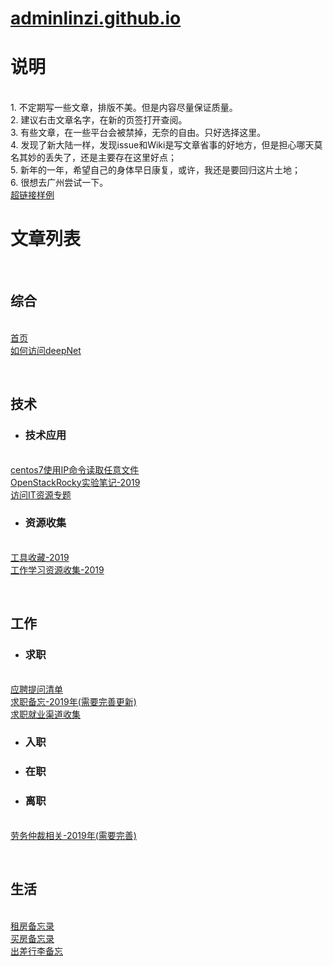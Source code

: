 # [adminlinzi.github.io](https://adminlinzi.github.io/)
<p><h1>说明</h1></p>
<br>1. 不定期写一些文章，排版不美。但是内容尽量保证质量。
<br>2. 建议右击文章名字，在新的页签打开查阅。
<br>3. 有些文章，在一些平台会被禁掉，无奈的自由。只好选择这里。
<br>4. 发现了新大陆一样，发现issue和Wiki是写文章省事的好地方，但是担心哪天莫名其妙的丢失了，还是主要存在这里好点；
<br>5. 新年的一年，希望自己的身体早日康复，或许，我还是要回归这片土地；
<br>6. 很想去广州尝试一下。
<br><a href="www.baidu.com" target="_blank">超链接样例</a>

<p><h1>文章列表</h1></p>
<br><h2>综合</h2>
<br><a href="https://adminlinzi.github.io/index.html" target="_blank">首页</a>
<br><a href="https://adminlinzi.github.io/page2.html" target="_blank">如何访问deepNet</a>

<br><h2>技术</h2>
- <h3>技术应用</h3>
<br><a href="https://github.com/adminlinzi/adminlinzi.github.io/blob/master/blog/technology/centos7使用IP命令读取任意文件.md" target="_blank">centos7使用IP命令读取任意文件</a>
<br><a href="https://github.com/adminlinzi/adminlinzi.github.io/blob/master/blog/technology/OpenStackRocky实验笔记-2019.docx" target="_blank">OpenStackRocky实验笔记-2019</a>
<br><a href="https://github.com/adminlinzi/adminlinzi.github.io/blob/master/blog/technology/访问IT资源专题.md" target="_blank">访问IT资源专题</a>

- <h3>资源收集</h3>
<br><a href="https://github.com/adminlinzi/adminlinzi.github.io/blob/master/blog/technology/工具收藏-2019.md" target="_blank">工具收藏-2019</a>
<br><a href="https://github.com/adminlinzi/adminlinzi.github.io/blob/master/blog/technology/工作学习资源收集-2019.md" target="_blank">工作学习资源收集-2019</a>

<br><h2>工作</h2>
- <h3>求职</h3>
<br><a href="https://github.com/adminlinzi/adminlinzi.github.io/blob/master/blog/getAJob/应聘提问清单.md" target="_blank">应聘提问清单</a>
<br><a href="https://github.com/adminlinzi/adminlinzi.github.io/blob/master/blog/getAJob/求职备忘-2019年(需要完善更新).md" target="_blank">求职备忘-2019年(需要完善更新)</a>
<br><a href="https://github.com/adminlinzi/adminlinzi.github.io/blob/master/blog/getAJob/求职就业渠道收集.md" target="_blank">求职就业渠道收集</a>

- <h3>入职</h3>
- <h3>在职</h3>
- <h3>离职</h3>
<br><a href="https://github.com/adminlinzi/adminlinzi.github.io/blob/master/blog/getAJob/劳务仲裁相关-2019年(需要完善).md" target="_blank">劳务仲裁相关-2019年(需要完善)</a>


<br><h2>生活</h2>
<br><a href="https://github.com/adminlinzi/adminlinzi.github.io/blob/master/blog/newLife/租房备忘录.md" target="_blank">租房备忘录</a>
<br><a href="https://github.com/adminlinzi/adminlinzi.github.io/blob/master/blog/newLife/买房备忘录.md" target="_blank">买房备忘录</a>
<br><a href="https://github.com/adminlinzi/adminlinzi.github.io/blob/master/blog/出差行李备忘.md" target="_blank">出差行李备忘</a>